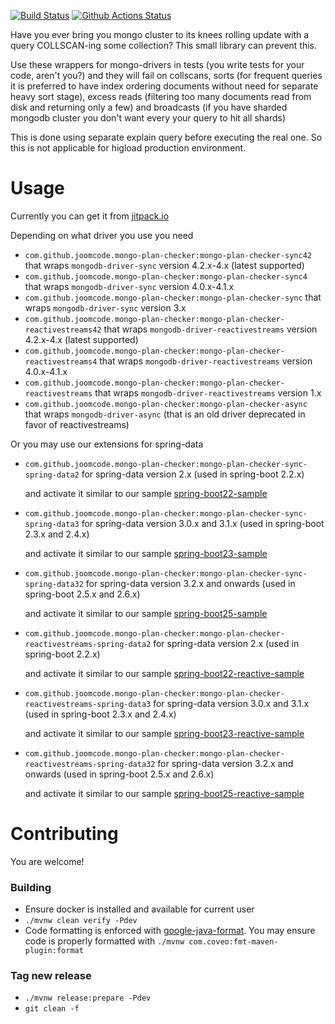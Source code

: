 [![Build Status](https://travis-ci.com/joomcode/mongo-plan-checker.svg?branch=master)](https://travis-ci.com/joomcode/mongo-plan-checker)
[![Github Actions Status](https://github.com/joomcode/mongo-plan-checker/workflows/CI/badge.svg)](https://github.com/joomcode/mongo-plan-checker/actions)

Have you ever bring you mongo cluster to its knees rolling update with a query COLLSCAN-ing some collection?
This small library can prevent this. 

Use these wrappers for mongo-drivers in tests (you write tests for your 
code, aren't you?) and they will fail on collscans, sorts (for frequent queries it is preferred to have 
index ordering documents without need for separate heavy sort stage), excess reads (filtering too many 
documents read from disk and returning only a few) and broadcasts (if you have sharded mongodb cluster 
you don't want every your query to hit all shards)

This is done using separate explain query before executing the real one. So this is not applicable for higload
production environment.

# Usage
Currently you can get it from [jitpack.io](https://jitpack.io/)

Depending on what driver you use you need 
- `com.github.joomcode.mongo-plan-checker:mongo-plan-checker-sync42` that wraps `mongodb-driver-sync` version 4.2.x-4.x (latest supported)
- `com.github.joomcode.mongo-plan-checker:mongo-plan-checker-sync4` that wraps `mongodb-driver-sync` version 4.0.x-4.1.x
- `com.github.joomcode.mongo-plan-checker:mongo-plan-checker-sync` that wraps `mongodb-driver-sync` version 3.x
- `com.github.joomcode.mongo-plan-checker:mongo-plan-checker-reactivestreams42` that wraps `mongodb-driver-reactivestreams` version 4.2.x-4.x (latest supported)
- `com.github.joomcode.mongo-plan-checker:mongo-plan-checker-reactivestreams4` that wraps `mongodb-driver-reactivestreams` version 4.0.x-4.1.x
- `com.github.joomcode.mongo-plan-checker:mongo-plan-checker-reactivestreams` that wraps `mongodb-driver-reactivestreams` version 1.x
- `com.github.joomcode.mongo-plan-checker:mongo-plan-checker-async` that wraps `mongodb-driver-async` (that is an old driver deprecated in favor of reactivestreams)

Or you may use our extensions for spring-data
- `com.github.joomcode.mongo-plan-checker:mongo-plan-checker-sync-spring-data2` for spring-data version 2.x (used in spring-boot 2.2.x)

   and activate it similar to our sample [spring-boot22-sample](samples/spring-boot22-sync/src/test/java/com/github/joomcode/mongoplanchecker/sync/sample/PlanCheckerConfig.java) 
- `com.github.joomcode.mongo-plan-checker:mongo-plan-checker-sync-spring-data3` for spring-data version 3.0.x and 3.1.x (used in spring-boot 2.3.x and 2.4.x)

   and activate it similar to our sample [spring-boot23-sample](samples/spring-boot23-sync/src/test/java/com/github/joomcode/mongoplanchecker/sync/sample/PlanCheckerConfig.java) 
- `com.github.joomcode.mongo-plan-checker:mongo-plan-checker-sync-spring-data32` for spring-data version 3.2.x and onwards (used in spring-boot 2.5.x and 2.6.x)

  and activate it similar to our sample [spring-boot25-sample](samples/spring-boot25-sync/src/test/java/com/github/joomcode/mongoplanchecker/sync/sample/PlanCheckerConfig.java)
- `com.github.joomcode.mongo-plan-checker:mongo-plan-checker-reactivestreams-spring-data2` for spring-data version 2.x (used in spring-boot 2.2.x)

   and activate it similar to our sample [spring-boot22-reactive-sample](samples/spring-boot22-reactive/src/test/java/com/github/joomcode/mongoplanchecker/reactivestreams/sample/PlanCheckerConfig.java)
- `com.github.joomcode.mongo-plan-checker:mongo-plan-checker-reactivestreams-spring-data3` for spring-data version 3.0.x and 3.1.x (used in spring-boot 2.3.x and 2.4.x)

   and activate it similar to our sample [spring-boot23-reactive-sample](samples/spring-boot23-reactive/src/test/java/com/github/joomcode/mongoplanchecker/reactivestreams/sample/PlanCheckerConfig.java)
- `com.github.joomcode.mongo-plan-checker:mongo-plan-checker-reactivestreams-spring-data32` for spring-data version 3.2.x and onwards (used in spring-boot 2.5.x and 2.6.x)

  and activate it similar to our sample [spring-boot25-reactive-sample](samples/spring-boot25-reactive/src/test/java/com/github/joomcode/mongoplanchecker/reactivestreams/sample/PlanCheckerConfig.java)

# Contributing
You are welcome!
### Building
- Ensure docker is installed and available for current user
- `./mvnw clean verify -Pdev`
- Code formatting is enforced with [google-java-format](https://github.com/google/google-java-format).
You may ensure code is properly formatted with `./mvnw com.coveo:fmt-maven-plugin:format`
### Tag new release
* `./mvnw release:prepare -Pdev`
* `git clean -f`

